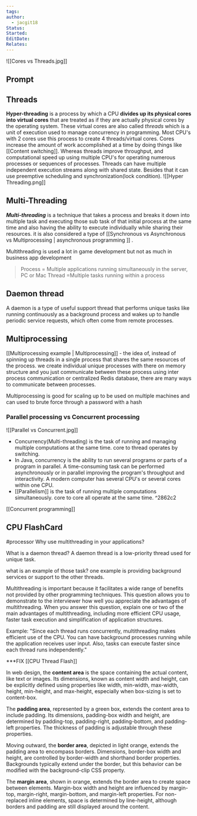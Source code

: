 ```yaml
---
tags: 
author:
  - jacgit18
Status: 
Started: 
EditDate: 
Relates:
---
```

![[Cores vs Threads.jpg]]
## Prompt


## Threads
**Hyper-threading** is a process by which a CPU **divides up its physical cores into virtual cores** that are treated as if they are actually physical cores by the operating system. These virtual cores are also called *threads* which is a unit of execution used to manage concurrency in programming. Most CPU's with 2 cores use this process to create 4 threads/virtual cores. Cores increase the amount of work accomplished at a time by doing things like [[Content switching]]. Whereas threads improve throughput, and computational speed up using multiple CPU's for operating numerous processes or sequences of processes. Threads can have multiple independent execution streams along with shared state. Besides that it can use preemptive scheduling and synchronization(lock condition).
![[Hyper Threading.png]]

## Multi-Threading
***Multi-threading*** is a technique that takes a process and breaks it down into multiple task and executing those sub task of that initial process at the same time and also having the ability to execute individually while sharing their resources. it is also considered a type of [[Synchronous  vs Asynchronous vs  Multiprocessing | asynchronous programming ]] .

Multithreading is used a lot in game development but not as much in business app development

>Process = Multiple applications running simultaneously in the server, PC or Mac
>Thread =Multiple tasks running within a process

## Daemon thread
A daemon is a type of useful support thread that performs unique tasks like running continuously as a background process and wakes up to handle periodic service requests, which often come from remote processes. 

## Multiprocessing 
[[Multiprocessing example | Multiprocessing]] - the idea of, instead of spinning up threads in a single process that shares the same resources of the process. we create individual unique processes with there on memory structure and you just communicate between these process using inter process communication or centralized Redis database, there are many ways to communicate between processes. 

Multiprocessing is good for scaling up to be used on multiple machines and can used to brute force through a password with a hash 



### Parallel processing vs Concurrent processing
![[Parallel vs Concurrent.jpg]]
- Concurrency(Multi-threading) is the task of running and managing multiple computations at the same time. core to thread operates by switching.  
- In Java, concurrency is the ability to run several programs or parts of a program in parallel. A time-consuming task can be performed asynchronously or in parallel improving the program's throughput and interactivity. A modern computer has several CPU's or several cores within one CPU.
- [[Parallelism]] is the task of running multiple computations simultaneously. core to core all operate at the same time. ^2862c2

[[Concurrent programming]]



## CPU FlashCard
#processor
Why use multithreading in your applications?

What is a daemon thread? A daemon thread is a low-priority thread used for unique task.

what is an example of those task? one example is providing background services or support to the other threads. 

Multithreading is important because it facilitates a wide range of benefits not provided by other programming techniques. This question allows you to demonstrate to the interviewer how well you appreciate the advantages of multithreading. When you answer this question, explain one or two of the main advantages of multithreading, including more efficient CPU usage, faster task execution and simplification of application structures.

Example: "Since each thread runs concurrently, multithreading makes efficient use of the CPU. You can have background processes running while the application receives user input. Also, tasks can execute faster since each thread runs independently."

***FIX
[[CPU Thread Flash]]





In web design, the **content area** is the space containing the actual content, like text or images. Its dimensions, known as content width and height, can be explicitly defined using properties like width, min-width, max-width, height, min-height, and max-height, especially when box-sizing is set to content-box.

The **padding area**, represented by a green box, extends the content area to include padding. Its dimensions, padding-box width and height, are determined by padding-top, padding-right, padding-bottom, and padding-left properties. The thickness of padding is adjustable through these properties.

Moving outward, the **border area**, depicted in light orange, extends the padding area to encompass borders. Dimensions, border-box width and height, are controlled by border-width and shorthand border properties. Backgrounds typically extend under the border, but this behavior can be modified with the background-clip CSS property.

The **margin area**, shown in orange, extends the border area to create space between elements. Margin-box width and height are influenced by margin-top, margin-right, margin-bottom, and margin-left properties. For non-replaced inline elements, space is determined by line-height, although borders and padding are still displayed around the content.